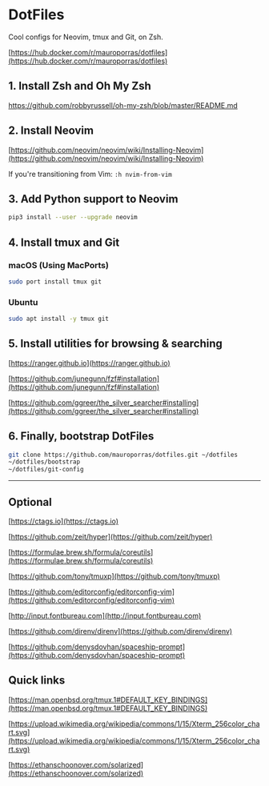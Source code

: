 # DotFiles

Cool configs for Neovim, tmux and Git, on Zsh.

[https://hub.docker.com/r/mauroporras/dotfiles](https://hub.docker.com/r/mauroporras/dotfiles)

## 1. Install Zsh and Oh My Zsh

https://github.com/robbyrussell/oh-my-zsh/blob/master/README.md


## 2. Install Neovim

[https://github.com/neovim/neovim/wiki/Installing-Neovim](https://github.com/neovim/neovim/wiki/Installing-Neovim)

If you're transitioning from Vim: `:h nvim-from-vim`


## 3. Add Python support to Neovim

``` bash
pip3 install --user --upgrade neovim
```


## 4. Install tmux and Git


### macOS (Using MacPorts)

``` bash
sudo port install tmux git
```


### Ubuntu

``` bash
sudo apt install -y tmux git
```


## 5. Install utilities for browsing & searching

[https://ranger.github.io](https://ranger.github.io)

[https://github.com/junegunn/fzf#installation](https://github.com/junegunn/fzf#installation)

[https://github.com/ggreer/the_silver_searcher#installing](https://github.com/ggreer/the_silver_searcher#installing)


## 6. Finally, bootstrap DotFiles

``` bash
git clone https://github.com/mauroporras/dotfiles.git ~/dotfiles
~/dotfiles/bootstrap
~/dotfiles/git-config
```


______


## Optional

[https://ctags.io](https://ctags.io)

[https://github.com/zeit/hyper](https://github.com/zeit/hyper)

[https://formulae.brew.sh/formula/coreutils](https://formulae.brew.sh/formula/coreutils)

[https://github.com/tony/tmuxp](https://github.com/tony/tmuxp)

[https://github.com/editorconfig/editorconfig-vim](https://github.com/editorconfig/editorconfig-vim)

[http://input.fontbureau.com](http://input.fontbureau.com)

[https://github.com/direnv/direnv](https://github.com/direnv/direnv)

[https://github.com/denysdovhan/spaceship-prompt](https://github.com/denysdovhan/spaceship-prompt)


## Quick links

[https://man.openbsd.org/tmux.1#DEFAULT_KEY_BINDINGS](https://man.openbsd.org/tmux.1#DEFAULT_KEY_BINDINGS)

[https://upload.wikimedia.org/wikipedia/commons/1/15/Xterm_256color_chart.svg](https://upload.wikimedia.org/wikipedia/commons/1/15/Xterm_256color_chart.svg)

[https://ethanschoonover.com/solarized](https://ethanschoonover.com/solarized)
